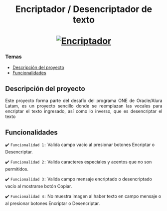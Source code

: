 <div align="center">
  <h1 align="center">
    Encriptador / Desencriptador de texto
    <br />
    <br />
    <a href="">
      <img src="" alt="Encriptador">
    </a>
  </h1>
</div>

### Temas 

- [Descripción del proyecto](#descripción-del-proyecto)
- [Funcionalidades](#funcionalidades)

## Descripción del proyecto 

<p align="justify">
 Este proyecto forma parte del desafío del programa ONE de Oracle/Alura Latam, es un proyecto sencillo donde se reemplazan las vocales para encriptar el texto ingresado, así como lo inverso, que es desencriptar el texto </p>

## Funcionalidades

:heavy_check_mark: `Funcionalidad 1:` Valida campo vacio al presionar botones Encriptar o Desencriptar.

:heavy_check_mark: `Funcionalidad 2:` Valida caracteres especiales y acentos que no son permitidos.

:heavy_check_mark: `Funcionalidad 3:` Valida campo mensaje encriptado o desencriptado vacío al mostrarse botón Copiar.

:heavy_check_mark: `Funcionalidad 4:` No muestra imagen al haber texto en campo mensaje o al presionar botones Encriptar o Desencriptar.
